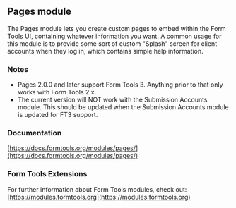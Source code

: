 ## Pages module

The Pages module lets you create custom pages to embed within the Form Tools UI, containing whatever information you want. A common usage for this module is to provide some sort of custom "Splash" screen for client accounts when they log in, which contains simple help information.

### Notes

- Pages 2.0.0 and later support Form Tools 3. Anything prior to that only works with Form Tools 2.x. 
- The current version will NOT work with the Submission Accounts module. This should be updated when the Submission
Accounts module is updated for FT3 support. 

### Documentation

[https://docs.formtools.org/modules/pages/](https://docs.formtools.org/modules/pages/)

### Form Tools Extensions

For further information about Form Tools modules, check out:
[https://modules.formtools.org](https://modules.formtools.org)
